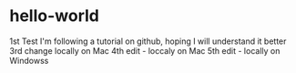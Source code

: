 # hello-world
1st Test
I'm following a tutorial on github, hoping I will understand it better
3rd change locally on Mac
4th edit - loccaly on Mac
5th edit - locally on Windowss
